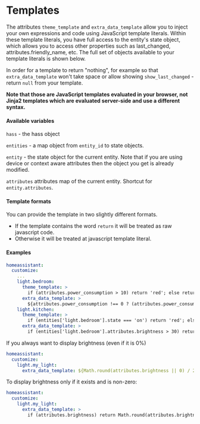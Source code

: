 # Templates

The attributes `theme_template` and `extra_data_template` allow you to inject your own expressions and code using JavaScript template literals. Within these template literals, you have full access to the entity's state object, which allows you to access other properties such as last_changed, attributes.friendly_name, etc. The full set of objects available to your template literals is shown below.

In order for a template to return "nothing", for example so that `extra_data_template` won't take space or allow showing `show_last_changed` - return `null` from your template.

**Note that those are JavaScript templates evaluated in your browser, not Jinja2 templates which are evaluated server-side and use a different syntax.**

#### Available variables
`hass` - the hass object

`entities` - a map object from `entity_id` to state objects.

`entity` - the state object for the current entity.
 Note that if you are using device or context aware attributes then the object you get is already modified.

`attributes` attributes map of the current entity. Shortcut for `entity.attributes`.


#### Template formats
You can provide the template in two slightly different formats.
* If the template contains the word `return` it will be treated as raw javascript code.
* Otherwise it will be treated at javascript template literal.

#### Examples

```yaml
homeassistant:
  customize:
    ...
    light.bedroom:
      theme_template: >
        if (attributes.power_consumption > 10) return 'red'; else return 'default';
      extra_data_template: >
        ${attributes.power_consumption !== 0 ? (attributes.power_consumption + 'W') : ''}
    light.kitchen:
      theme_template: >
        if (entities['light.bedroom'].state === 'on') return 'red'; else return 'default';
      extra_data_template: >
        if (entities['light.bedroom'].attributes.brightness > 30) return 'Yes'; else return null;
```

If you always want to display brightness (even if it is 0%)
```yaml
homeassistant:
  customize:
    light.my_light:
      extra_data_template: ${Math.round(attributes.brightness || 0) / 2.55}%
```

To display brightness only if it exists and is non-zero:
```yaml
homeassistant:
  customize:
    light.my_light:
      extra_data_template: >
        if (attributes.brightness) return Math.round(attributes.brightness / 2.55) + '%'; else return null;
```
